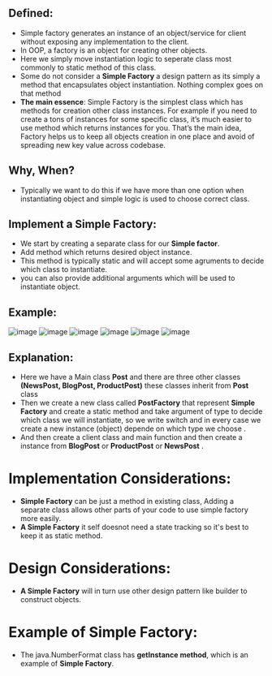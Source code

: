 ## Defined:
- Simple factory generates an instance of an object/service for client without exposing any implementation to the client.
- In OOP, a factory is an object for creating other objects.
- Here we simply move instantiation logic to seperate class most commonly to static method of this class.
- Some do not consider a **Simple Factory** a design pattern as its simply a method that encapsulates object instantiation. Nothing complex goes on that method
- **The main essence**: Simple Factory is the simplest class which has methods for creation other class instances. For example if you need to create a tons of instances for some specific class, it’s much easier to use method which returns instances for you. That’s the main idea, Factory helps us to keep all objects creation in one place and avoid of spreading new key value across codebase.
## Why, When?
- Typically we want to do this if we have more than one option when instantiating object and simple logic is used to choose correct class.
## Implement a Simple Factory: 
- We start by creating a separate class for our **Simple factor**.
- Add method which returns desired object instance.
- This method is typically static and will accept some agruments to decide which class to instantiate.
- you can also provide additional arguments which will be used to instantiate object.

## Example:
![image](https://github.com/NourhanSaeed707/Design-pattern/assets/64387352/df4218f4-84f5-4184-a253-6675e05df2bd)
![image](https://github.com/NourhanSaeed707/Design-pattern/assets/64387352/6a306d52-aae0-4cde-84fd-1d09363892f0)
![image](https://github.com/NourhanSaeed707/Design-pattern/assets/64387352/835bfadf-694c-4405-aaeb-baf8ae20769c)
![image](https://github.com/NourhanSaeed707/Design-pattern/assets/64387352/d8492369-85a2-478a-b059-04367360ef7c)
![image](https://github.com/NourhanSaeed707/Design-pattern/assets/64387352/daeb6bd7-8562-48d0-a960-ea1f538dc14e)
![image](https://github.com/NourhanSaeed707/Design-pattern/assets/64387352/4230334d-b84e-4714-b4fe-95eda5892c65)


## Explanation:
- Here we have a Main class **Post** and there are three other classes **(NewsPost, BlogPost, ProductPost)** these classes inherit from **Post** class
- Then we create a new class called **PostFactory** that represent **Simple Factory** and create a static method and take argument of type to decide which class we will instantiate, so we write switch and in every case we create a new instance (object) depende on which type we choose .
- And then create a client class and main function and then create a instance from **BlogPost** or **ProductPost** or **NewsPost** .

# Implementation Considerations:
- **Simple Factory** can be just a method in existing class, Adding a separate class allows other parts of your code to use simple factory more easily.
- **A Simple Factory** it self doesnot need a state tracking so it's best to keep it as static method.

# Design Considerations:
- **A Simple Factory** will in turn use other design pattern like builder to construct objects.

# Example of Simple Factory:
- The java.NumberFormat class has **getInstance method**, which is an example of **Simple Factory**.


